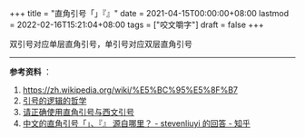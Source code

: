 +++
title = "直角引号「」『』"
date = 2021-04-15T00:00:00+08:00
lastmod = 2022-02-16T15:21:04+08:00
tags = ["咬文嚼字"]
draft = false
+++

双引号对应单层直角引号，单引号对应双层直角引号

---

**参考资料** ：

1.  <https://zh.wikipedia.org/wiki/%E5%BC%95%E5%8F%B7>
2.  [引号的逻辑的哲学](https://io-oi.me/tech/the-philosophy-of-the-logic-of-quotation-mark/)
3.  [请正确使用直角引号与西文引号](https://zhuanlan.zhihu.com/p/20151625)
4.  [中文的直角引号「」、『』 源自哪里？ - stevenliuyi 的回答 - 知乎](https://www.zhihu.com/question/19867627/answer/15592753)